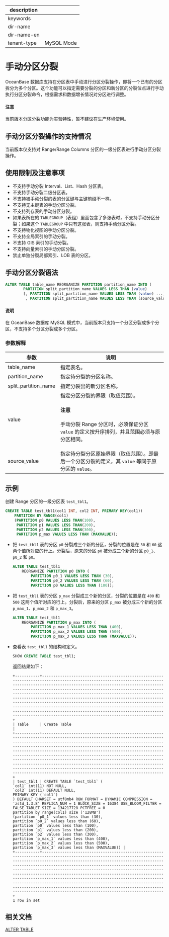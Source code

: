 |description||
|---|---|
|keywords||
|dir-name||
|dir-name-en||
|tenant-type|MySQL Mode|

# 手动分区分裂

OceanBase 数据库支持在分区表中手动进行分区分裂操作，即将一个已有的分区拆分为多个分区。这个功能可以指定需要分裂的分区和新分区的分裂位点进行手动执行分区分裂命令，根据需求和数据增长情况对分区进行调整。

<main id="notice" type='notice'>
  <h4>注意</h4>
  <p>当前版本分区分裂功能为实验特性，暂不建议在生产环境使用。</p>
</main>

## 手动分区分裂操作的支持情况

当前版本仅支持对 Range/Range Columns 分区的一级分区表进行手动分区分裂操作。

## 使用限制及注意事项

* 不支持手动分裂 Interval、List、Hash 分区表。
* 不支持手动分裂二级分区表。
* 不支持被手动分裂的表的分区键与主键前缀不一样。
* 不支持无主键表的手动分区分裂。
* 不支持列存表的手动分区分裂。
* 如果表所在的 `TABLEGROUP`（表组）里面包含了多张表时，不支持手动分区分裂；如果这个 `TABLEGROUP` 中只有这张表，则支持手动分区分裂。
* 不支持物化视图的手动分区分裂。
* 不支持全局索引的手动分裂。
* 不支持 GIS 索引的手动分裂。
* 不支持向量索引的手动分区分裂。
* 禁止单独分裂局部索引、LOB 表的分区。

## 手动分区分裂语法

```sql
ALTER TABLE table_name REORGANIZE PARTITION partition_name INTO (
        PARTITION split_partition_name VALUES LESS THAN (value)
        [, PARTITION split_partition_name VALUES LESS THAN (value) ...]
         , PARTITION split_partition_name VALUES LESS THAN (source_value));
```

<main id="notice" type='explain'>
  <h4>说明</h4>
  <p>在 OceanBase 数据库 MySQL 模式中，当前版本只支持一个分区分裂成多个分区，不支持多个分区分裂成多个分区。</p>
</main>

### 参数解释

|       **参数**       | **说明** |
|----------------------|----------|
| table_name           | 指定表名。|
| partition_name       | 指定待分裂的分区名称。|
| split_partition_name | 指定分裂出的新分区名称。|
| value                | 指定分区分裂的界限（取值范围）。<main id="notice" type='notice'><h4>注意</h4><p>手动分裂 Range 分区时，必须保证分区 <code>value</code> 的定义按升序排列，并且范围必须与原分区相同。</p></main>|
| source_value         | 指定待分裂分区原始界限（取值范围）。即最后一个分区分裂的定义，其 `value` 等同于原分区的 `value`。|

## 示例

创建 Range 分区的一级分区表 `test_tbl1`。

```sql
CREATE TABLE test_tbl1(col1 INT, col2 INT, PRIMARY KEY(col1))
    PARTITION BY RANGE(col1)
    (PARTITION p0 VALUES LESS THAN(100),
     PARTITION p1 VALUES LESS THAN(200),
     PARTITION p2 VALUES LESS THAN(300),
     PARTITION p_max VALUES LESS THAN (MAXVALUE));
```

* 把 `test_tbl1` 表的分区 `p0` 分裂成三个新的分区，分裂的位置是在 `30` 和 `60` 这两个值所对应的行上。分裂后，原来的分区 `p0` 被分成三个新的分区 `p0_1`、`p0_2` 和 `p0`。

    ```sql
    ALTER TABLE test_tbl1
        REORGANIZE PARTITION p0 INTO (
            PARTITION p0_1 VALUES LESS THAN (30),
            PARTITION p0_2 VALUES LESS THAN (60),
            PARTITION p0 VALUES LESS THAN (100));
    ```

* 把 `test_tbl1` 表的分区 `p_max` 分裂成三个新的分区，分裂的位置是在 `400` 和 `500` 这两个值所对应的行上。分裂后，原来的分区 `p_max` 被分成三个新的分区 `p_max_1`、`p_max_2` 和 `p_max_3`。

    ```sql
    ALTER TABLE test_tbl1
        REORGANIZE PARTITION p_max INTO (
            PARTITION p_max_1 VALUES LESS THAN (400),
            PARTITION p_max_2 VALUES LESS THAN (500),
            PARTITION p_max_3 VALUES LESS THAN (MAXVALUE));
    ```

* 查看表 `test_tbl1` 的结构和定义。

    ```sql
    SHOW CREATE TABLE test_tbl1;
    ```

    返回结果如下：

    ```shell
    +-----------+---------------------------------------------------------------------------------------------------------------------------------------------------------------------------------------------------------------------------------------------------------------------------------------------------------------------------------------------------------------------------------------------------------------------------------------------------------------------------------------------------------------------------------------------------------------------------------------------------------------------------------------------------------------------------------+
    | Table     | Create Table                                                                                                                                                                                                                                                                                                                                                                                                                                                                                                                                                                                                                                                                    |
    +-----------+---------------------------------------------------------------------------------------------------------------------------------------------------------------------------------------------------------------------------------------------------------------------------------------------------------------------------------------------------------------------------------------------------------------------------------------------------------------------------------------------------------------------------------------------------------------------------------------------------------------------------------------------------------------------------------+
    | test_tbl1 | CREATE TABLE `test_tbl1` (
    `col1` int(11) NOT NULL,
    `col2` int(11) DEFAULT NULL,
    PRIMARY KEY (`col1`)
    ) DEFAULT CHARSET = utf8mb4 ROW_FORMAT = DYNAMIC COMPRESSION = 'zstd_1.3.8' REPLICA_NUM = 1 BLOCK_SIZE = 16384 USE_BLOOM_FILTER = FALSE TABLET_SIZE = 134217728 PCTFREE = 0
    partition by range(col1) size ('128MB')
    (partition `p0_1` values less than (30),
    partition `p0_2` values less than (60),
    partition `p0` values less than (100),
    partition `p1` values less than (200),
    partition `p2` values less than (300),
    partition `p_max_1` values less than (400),
    partition `p_max_2` values less than (500),
    partition `p_max_3` values less than (MAXVALUE)) |
    +-----------+---------------------------------------------------------------------------------------------------------------------------------------------------------------------------------------------------------------------------------------------------------------------------------------------------------------------------------------------------------------------------------------------------------------------------------------------------------------------------------------------------------------------------------------------------------------------------------------------------------------------------------------------------------------------------------+
    1 row in set
    ```

## 相关文档

[ALTER TABLE](../../../500.sql-reference/100.sql-syntax/200.common-tenant-of-mysql-mode/600.sql-statement-of-mysql-mode/1600.alter-table-of-mysql-mode.md)
